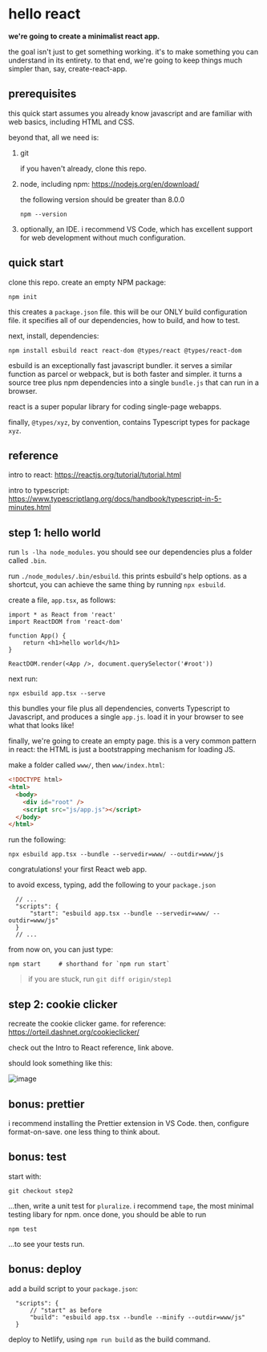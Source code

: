 # hello react

**we're going to create a minimalist react app.**

the goal isn't just to get something working. it's to make something you can understand in its entirety. to that end, we're going to keep things much simpler than, say, create-react-app.

## prerequisites

this quick start assumes you already know javascript and are familiar with web basics, including HTML and CSS.

beyond that, all we need is:

1. git

   if you haven't already, clone this repo.

2. node, including npm: https://nodejs.org/en/download/

   the following version should be greater than 8.0.0

   ```
   npm --version
   ```

3. optionally, an IDE. i recommend VS Code, which has excellent support for web development without much configuration.

## quick start

clone this repo. create an empty NPM package:

```
npm init
```

this creates a `package.json` file. this will be our ONLY build configuration file. it specifies all of our dependencies, how to build, and how to test.

next, install, dependencies:

```
npm install esbuild react react-dom @types/react @types/react-dom
```

esbuild is an exceptionally fast javascript bundler. it serves a similar function as parcel or webpack, but is both faster and simpler. it turns a source tree plus npm dependencies into a single `bundle.js` that can run in a browser.

react is a super popular library for coding single-page webapps.

finally, `@types/xyz`, by convention, contains Typescript types for package `xyz`.

## reference

intro to react: https://reactjs.org/tutorial/tutorial.html

intro to typescript: https://www.typescriptlang.org/docs/handbook/typescript-in-5-minutes.html


## step 1: hello world

run `ls -lha node_modules`. you should see our dependencies plus a folder called `.bin`.

run `./node_modules/.bin/esbuild`. this prints esbuild's help options. as a shortcut, you can achieve the same thing by running `npx esbuild`.

create a file, `app.tsx`, as follows:

```tsx
import * as React from 'react'
import ReactDOM from 'react-dom'

function App() {
    return <h1>hello world</h1>
}

ReactDOM.render(<App />, document.querySelector('#root'))
```

next run:

```
npx esbuild app.tsx --serve
```

this bundles your file plus all dependencies, converts Typescript to Javascript, and produces a single `app.js`. load it in your browser to see what that looks like!

finally, we're going to create an empty page. this is a very common pattern in react: the HTML is just a bootstrapping mechanism for loading JS.

make a folder called `www/`, then `www/index.html`:

```html
<!DOCTYPE html>
<html>
  <body>
    <div id="root" />
    <script src="js/app.js"></script>
  </body>
</html>
```

run the following:

```
npx esbuild app.tsx --bundle --servedir=www/ --outdir=www/js
```

congratulations! your first React web app.

to avoid excess, typing, add the following to your `package.json`

```jsonc
  // ...
  "scripts": {
      "start": "esbuild app.tsx --bundle --servedir=www/ --outdir=www/js"
  }
  // ...
```

from now on, you can just type:

```
npm start     # shorthand for `npm run start`
```

> if you are stuck, run `git diff origin/step1`

## step 2: cookie clicker

recreate the cookie clicker game. for reference: https://orteil.dashnet.org/cookieclicker/

check out the Intro to React reference, link above.

should look something like this:

![image](https://user-images.githubusercontent.com/169280/148868473-ba98c4c6-98af-44e0-aafb-48ec63b31c3a.png)


## bonus: prettier

i recommend installing the Prettier extension in VS Code. then, configure format-on-save. one less thing to think about.


## bonus: test

start with:

```
git checkout step2
```

...then, write a unit test for `pluralize`. i recommend `tape`, the most minimal testing libary for npm. once done, you should be able to run

```
npm test
```

...to see your tests run.


## bonus: deploy

add a build script to your `package.json`:

```
  "scripts": {
      // "start" as before
      "build": "esbuild app.tsx --bundle --minify --outdir=www/js"
  }
```

deploy to Netlify, using `npm run build` as the build command.
